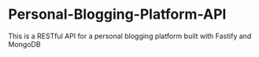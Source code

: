 # Personal-Blogging-Platform-API
This is a RESTful API for a personal blogging platform built with Fastify and MongoDB
